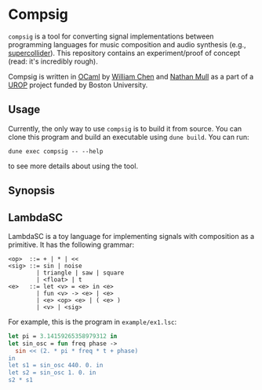 # Compsig

`compsig` is a tool for converting signal implementations between
programming languages for music composition and audio synthesis (e.g.,
[supercollider](https://supercollider.github.io)).  This repository
contains an experiment/proof of concept (read: it's incredibly rough).

Compsig is written in [OCaml](https://ocaml.org) by [William
Chen](https://github.com/chenxww) and [Nathan
Mull](https://nmmull.github.io) as a part of a
[UROP](https://www.bu.edu/urop/) project funded by Boston University.

## Usage

Currently, the only way to use `compsig` is to build it from source.
You can clone this program and build an executable using `dune build`.
You can run:

```
dune exec compsig -- --help
```

to see more details about using the tool.

## Synopsis



## LambdaSC

LambdaSC is a toy language for implementing signals with composition
as a primitive. It has the following grammar:

```
<op>  ::= + | * | <<
<sig> ::= sin | noise
        | triangle | saw | square
		| <float> | t
<e>   ::= let <v> = <e> in <e>
        | fun <v> -> <e> | <e>
	    | <e> <op> <e> | ( <e> )
	    | <v> | <sig>
```

For example, this is the program in `example/ex1.lsc`:

```ocaml
let pi = 3.14159265358979312 in
let sin_osc = fun freq phase ->
  sin << (2. * pi * freq * t + phase)
in
let s1 = sin_osc 440. 0. in
let s2 = sin_osc 1. 0. in
s2 * s1
```
